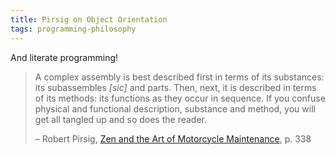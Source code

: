 ```yaml
---
title: Pirsig on Object Orientation
tags: programming-philosophy
---
```


And literate programming!

> A complex assembly is best described first in terms of its substances: its subassembles *[sic]* and parts. Then, next, it is described in terms of its methods: its functions as they occur in sequence. If you confuse physical and functional description, substance and method, you will get all tangled up and so does the reader.
>
> – Robert Pirsig, [Zen and the Art of Motorcycle Maintenance](https://en.wikipedia.org/wiki/Zen_and_the_Art_of_Motorcycle_Maintenance), p. 338
